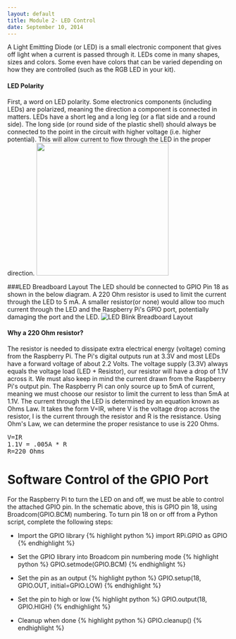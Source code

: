```yaml
---
layout: default
title: Module 2- LED Control
date: September 10, 2014
---
```

A Light Emitting Diode (or LED) is a small electronic component that gives off light when a current is passed through it. LEDs come in many shapes, sizes and colors. Some even have colors that can be varied depending on how they are controlled (such as the RGB LED in your kit).

#### LED Polarity
  First, a word on LED polarity. Some electronics components (including LEDs) are polarized, meaning the direction a component is connected in matters. LEDs have a short leg and a long leg (or a flat side and a round side). The long side (or round side of the plastic shell) should always be connected to the point in the circuit with higher voltage (i.e. higher potential). This will allow current to flow through the LED in the proper direction. 
<img src="https://dl.dropboxusercontent.com/u/1733921/Raspberry%20Pi/LedPolarity.svg" style="width:300px; text-align: center"/>

###LED Breadboard Layout
The LED should be connected to GPIO Pin 18 as shown in the below diagram. A 220 Ohm resistor is used to limit the current through the LED to 5 mA. A smaller resistor(or none) would allow too much current through the LED and the Raspberry Pi's GPIO port, potentially damaging the port and the LED. 
<img src="https://dl.dropboxusercontent.com/u/1733921/Raspberry%20Pi/Schematics/RaspberryPi-LED%20Blink.png" alt="LED Blink Breadboard Layout"/>

#### Why a 220 Ohm resistor?
  The resistor is needed to dissipate extra electrical energy (voltage) coming from the Raspberry Pi. The Pi's digital outputs run at 3.3V and most LEDs have a forward voltage of about 2.2 Volts. The voltage supply (3.3V) always equals the voltage load (LED + Resistor), our resistor will have a drop of 1.1V across it. We must also keep in mind the current drawn from the Raspberry Pi's output pin. The Raspberry Pi can only source up to 5mA of current, meaning we must choose our resistor to limit the current to less than 5mA at 1.1V.  The current through the LED is determined by an equation known as Ohms Law. It takes the form V=IR, where V is the voltage drop across the resistor, I is the current through the resistor and R is the resistance. Using Ohm's Law, we can determine the proper resistance to use is 220 Ohms.<br/>
<pre>V=IR
1.1V = .005A * R
R=220 Ohms
</pre>


# Software Control of the GPIO Port
For the Raspberry Pi to turn the LED on and off, we must be able to control the attached GPIO pin. In the schematic above, this is GPIO pin 18, using Broadcom(GPIO.BCM) numbering. To turn pin 18 on or off from a Python script, complete the following steps:

* Import the GPIO library
    {% highlight python %} import RPi.GPIO as GPIO {% endhighlight %}


* Set the GPIO library into Broadcom pin numbering mode
    {% highlight python %} GPIO.setmode(GPIO.BCM) {% endhighlight %}


* Set the pin as an output
    {% highlight python %} GPIO.setup(18, GPIO.OUT, initial=GPIO.LOW) {% endhighlight %}


* Set the pin to high or low
    {% highlight python %} GPIO.output(18, GPIO.HIGH) {% endhighlight %}

* Cleanup when done
    {% highlight python %} GPIO.cleanup() {% endhighlight %}  
 
